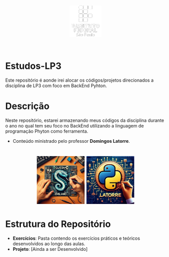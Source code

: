  <h1 align="center">
    <img align="center" alt="React" height="100" width="100" src="https://github.com/GustavoEmiliano/GustavoEmiliano/blob/main/assets/1704307563178.png" alt="Instituto Federal"><br><br>

# Estudos-LP3
Este repositório é aonde irei alocar os códigos/projetos direcionados a disciplina de LP3 com foco em BackEnd Pyhton.

# Descrição
 Neste repositório, estarei armazenando meus códigos da disciplina durante o ano no qual tem seu foco no BackEnd utilizando a linguagem de programação Phyton como ferramenta.
 
 - Conteúdo ministrado pelo professor **Domingos Latorre**.

  <h1 align="center">
   <img alt="Gustavo" style="margin: 0 auto;" height="150" width="150"  src="https://github.com/GustavoEmiliano/estudos-lp3/blob/main/assets/OIG3%20(1).jpeg" alt="Gustavo">
    <img alt="Gustavo" style="margin: 0 auto;" height="150" width="150" src="https://github.com/GustavoEmiliano/estudos-lp3/blob/main/assets/result.jpg" alt="Gustavo">

 # Estrutura do Repositório
 - **Exercícios**: Pasta contendo os exercícios práticos e teóricos desenvolvidos ao longo das aulas.
 -  **Projeto**: [Ainda a ser Desenvolvido]
